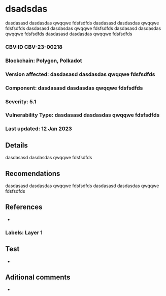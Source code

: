 # dsadsdas
  
dasdasasd dasdasdas qwqqwe fdsfsdfds dasdasasd dasdasdas qwqqwe fdsfsdfds dasdasasd dasdasdas qwqqwe fdsfsdfds dasdasasd dasdasdas qwqqwe fdsfsdfds dasdasasd dasdasdas qwqqwe fdsfsdfds
  
### CBV:ID CBV-23-00218
### Blockchain: Polygon, Polkadot
### Version affected: dasdasasd dasdasdas qwqqwe fdsfsdfds
### Component: dasdasasd dasdasdas qwqqwe fdsfsdfds
### Severity: 5.1
### Vulnerability Type: dasdasasd dasdasdas qwqqwe fdsfsdfds
### Last updated: 12 Jan 2023

## Details

dasdasasd dasdasdas qwqqwe fdsfsdfds

## Recomendations

dasdasasd dasdasdas qwqqwe fdsfsdfds dasdasasd dasdasdas qwqqwe fdsfsdfds

## References

-

### Labels: Layer 1

## Test

-

## Aditional comments

-
